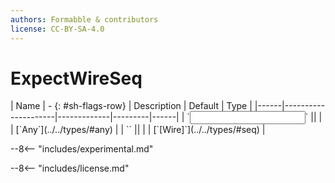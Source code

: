 ```yaml
---
authors: Formabble & contributors
license: CC-BY-SA-4.0
---
```



# ExpectWireSeq

<div class="sh-parameters" markdown="1">
| Name | - {: #sh-flags-row} | Description | Default | Type |
|------|---------------------|-------------|---------|------|
| `<input>` || | | [`Any`](../../types/#any) |
| `<output>` || | | [`[Wire]`](../../types/#seq) |

</div>

--8<-- "includes/experimental.md"



--8<-- "includes/license.md"


